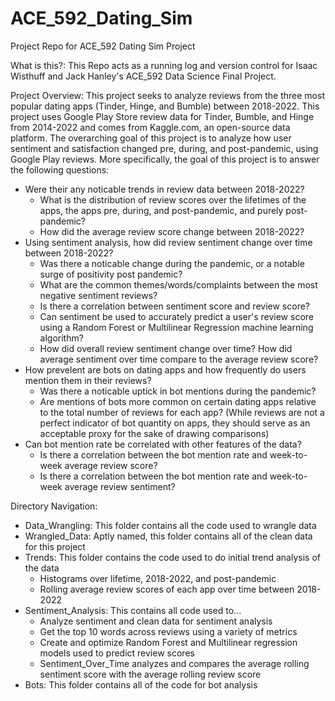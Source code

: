 # ACE_592_Dating_Sim
Project Repo for ACE_592 Dating Sim Project

What is this?:
This Repo acts as a running log and version control for Isaac Wisthuff and Jack Hanley's ACE_592 Data Science Final Project. 

Project Overview: This project seeks to analyze reviews from the three most popular dating apps (Tinder, Hinge, and Bumble) between 2018-2022. This project uses Google Play Store review data for Tinder, Bumble, and Hinge from 2014-2022 and comes from Kaggle.com, an open-source data platform. The overarching goal of this project is to analyze how user sentiment and satisfaction changed pre, during, and post-pandemic, using Google Play reviews. More specifically, the goal of this project is to answer the following questions:   

- Were their any noticable trends in review data between 2018-2022? 
  - What is the distribution of review scores over the lifetimes of the apps, the apps pre, during, and post-pandemic, and purely post-pandemic?
  - How did the average review score change between 2018-2022? 
- Using sentiment analysis, how did review sentiment change over time between 2018-2022? 
  - Was there a noticable change during the pandemic, or a notable surge of positivity post pandemic?
  - What are the common themes/words/complaints between the most negative sentiment reviews?
  - Is there a correlation between sentiment score and review score? 
  - Can sentiment be used to accurately predict a user's review score using a Random Forest or Multilinear Regression machine learning algorithm? 
  - How did overall review sentiment change over time? How did average sentiment over time compare to the average review score? 
- How prevelent are bots on dating apps and how frequently do users mention them in their reviews? 
  - Was there a noticable uptick in bot mentions during the pandemic? 
  - Are mentions of bots more common on certain dating apps relative to the total number of reviews for each app? (While reviews are not a perfect indicator of bot quantity on apps, they should serve as an acceptable proxy for the sake of drawing comparisons)
- Can bot mention rate be correlated with other features of the data?
  - Is there a correlation between the bot mention rate and week-to-week average review score? 
  - Is there a correlation between the bot mention rate and week-to-week average review sentiment?

Directory Navigation: 

- Data_Wrangling: This folder contains all the code used to wrangle data
- Wrangled_Data: Aptly named, this folder contains all of the clean data for this project 
- Trends: This folder contains the code used to do initial trend analysis of the data
  - Histograms over lifetime, 2018-2022, and post-pandemic
  - Rolling average review scores of each app over time between 2018-2022
- Sentiment_Analysis: This contains all code used to... 
  - Analyze sentiment and clean data for sentiment analysis
  - Get the top 10 words across reviews using a variety of metrics 
  - Create and optimize Random Forest and Multilinear regression models used to predict review scores 
  - Sentiment_Over_Time analyzes and compares the average rolling sentiment score with the average rolling review score
- Bots: This folder contains all of the code for bot analysis
